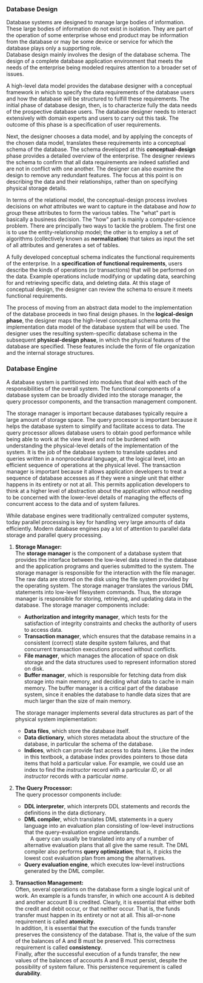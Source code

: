 ### Database Design
Database systems are designed to manage large bodies of information. These large bodies of information do not exist in isolation. They are part of the operation of some enterprise whose end product may be information from the database or may be some device or service for which the database plays only a supporting role.  
Database design mainly involves the design of the database schema. The design of a complete database application environment that meets the needs of the enterprise being modeled requires attention to a broader set of issues.  

A high-level data model provides the database designer with a conceptual framework in which to specify the data requirements of the database users and how the database will be structured to fulfill these requirements. The initial phase of database design, then, is to characterize fully the data needs of the prospective database users. The database designer needs to interact extensively with domain experts and users to carry out this task. The outcome of this phase is a specification of user requirements.  

Next, the designer chooses a data model, and by applying the concepts of the chosen data model, translates these requirements into a conceptual schema of the database. The schema developed at this **conceptual-design** phase provides a detailed overview of the enterprise. The designer reviews the schema to confirm that all data requirements are indeed satisfied and are not in conflict with one another. The designer can also examine the design to remove any redundant features. The focus at this point is on describing the data and their relationships, rather than on specifying physical storage details.  

In terms of the relational model, the conceptual-design process involves decisions on *what* attributes we want to capture in the database and *how to group* these attributes to form the various tables. The "what" part is basically a business decision. The "how" part is mainly a computer-science problem. There are principally two ways to tackle the problem. The first one is to use the entity-relationship model; the other is to employ a set of algorithms (collectively known as **normalization**) that takes as input the set of all attributes and generates a set of tables.  

A fully developed conceptual schema indicates the functional requirements of the enterprise. In a **specification of functional requirements**, users describe the kinds of operations (or transactions) that will be performed on the data. Example operations include modifying or updating data, searching for and retrieving specific data, and deleting data. At this stage of conceptual design, the designer can review the schema to ensure it meets functional requirements.  

The process of moving from an abstract data model to the implementation of the database proceeds in two final design phases. In the **logical-design phase**, the designer maps the high-level conceptual schema onto the implementation data model of the database system that will be used. The designer uses the resulting system-specific database schema in the subsequent **physical-design phase**, in which the physical features of the database are specified. These features include the form of file organization and the internal storage structures.

### Database Engine
A database system is partitioned into modules that deal with each of the responsibilities of the overall system. The functional components of a database system can be broadly divided into the storage manager, the query processor components, and the transaction management component.  

The storage manager is important because databases typically require a large amount of storage space. The query processor is important because it helps the database system to simplify and facilitate access to data. The query processor allows database users to obtain good performance while being able to work at the view level and not be burdened with understanding the physical-level details of the implementation of the system. It is the job of the database system to translate updates and queries written in a nonprocedural language, at the logical level, into an efficient sequence of operations at the physical level. The transaction manager is important because it allows application developers to treat a sequence of database accesses as if they were a single unit that either happens in its entirety or not at all. This permits application developers to think at a higher level of abstraction about the application without needing to be concerned with the lower-level details of managing the effects of concurrent access to the data and of system failures.  

While database engines were traditionally centralized computer systems, today parallel processing is key for handling very large amounts of data efficiently. Modern database engines pay a lot of attention to parallel data storage and parallel query processing.  

1. **Storage Manager:**  
The **storage manager** is the component of a database system that provides the interface between the low-level data stored in the database and the application programs and queries submitted to the system. The storage manager is responsible for the interaction with the file manager. The raw data are stored on the disk using the file system provided by the operating system. The storage manager translates the various DML statements into low-level filesystem commands. Thus, the storage manager is responsible for storing, retrieving, and updating data in the database.
The storage manager components include:
    - **Authorization and integrity manager**, which tests for the satisfaction of integrity constraints and checks the authority of users to access data.
    - **Transaction manager**, which ensures that the database remains in a consistent (correct) state despite system failures, and that concurrent transaction executions proceed without conflicts.
    - **File manager**, which manages the allocation of space on disk storage and the data structures used to represent information stored on disk.
    - **Buffer manager**, which is responsible for fetching data from disk storage into main memory, and deciding what data to cache in main memory. The buffer manager is a critical part of the database system, since it enables the database to handle data sizes that are much larger than the size of main memory.  

    The storage manager implements several data structures as part of the physical system implementation:
    - **Data files**, which store the database itself.
    - **Data dictionary**, which stores metadata about the structure of the database, in particular the schema of the database.
    - **Indices**, which can provide fast access to data items. Like the index in this textbook, a database index provides pointers to those data items that hold a particular value. For example, we could use an index to find the *instructor* record with a particular *ID*, or all *instructor* records with a particular *name*.

2. **The Query Processor:**  
The query processor components include:
    - **DDL interpreter**, which interprets DDL statements and records the definitions in the data dictionary.
    - **DML compiler**, which translates DML statements in a query language into an evaluation plan consisting of low-level instructions that the query-evaluation engine understands.  
   &nbsp;&nbsp;&nbsp;&nbsp;A query can usually be translated into any of a number of alternative evaluation plans that all give the same result. The DML compiler also performs **query optimization**; that is, it picks the lowest cost evaluation plan from among the  alternatives.
    - **Query evaluation engine**, which executes low-level instructions generated by the DML compiler.

3. **Transaction Management:**  
Often, several operations on the database form a single logical unit of work. An example is a funds transfer, in which one account A is debited and another account B is credited. Clearly, it is essential that either both the credit and debit occur, or that neither occur. That is, the funds transfer must happen in its entirety or not at all. This all-or-none requirement is called **atomicity**.  
In addition, it is essential that the execution of the funds transfer preserves the consistency of the database. That is, the value of the sum of the balances of A and B must be preserved. This correctness requirement is called **consistency**.  
Finally, after the successful execution of a funds transfer, the new values of the balances of accounts A and B must persist, despite the possibility of system failure. This persistence requirement is called **durability**.

